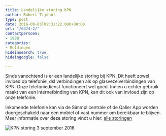 ```yaml
---
title: Landelijke storing KPN
author: Robert Tijdhof
type: post
date: 2016-09-03T09:31:22.000+00:00
url: "/6374-2/"
contactpersoon:
- 1988
categories:
- Meldingen
hideinsearch: true
hideingoogle: false

---
```

Sinds vanochtend is er een landelijke storing bij KPN. Dit heeft zowel invloed op telefonie, dsl verbindingen als op glasvezelverbindingen van KPN. Onze telefoniedienst functioneert wel goed. Indien u echter gebruik maakt van een internetbinding van KPN, kan dit ook van invloed zijn op onze telefonie.

<!--more-->

Inkomende telefonie kan via de Simmpl centrale of de Qaller App worden doorgeschakeld naar een mobiel of vast nummer om bereikbaar te blijven.
Meer informatie over deze storing vindt u hier: [alle storingen][1]

<img src="https://res.cloudinary.com/callvoip/image/upload/v1556647042/KPN-storing-3-september-2016-300x220.png" alt="KPN storing 3 september 2016" class="alignnone size-medium" />

 [1]: https://allestoringen.nl/storing/kpn/nieuws/71092-storing-bij-kpn